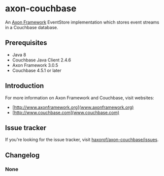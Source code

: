 # axon-couchbase

An [Axon Framework](http://www.axonframework.org/) EventStore implementation which stores event streams in a Couchbase database.

## Prerequisites

* Java 8
* Couchbase Java Client 2.4.6
* Axon Framework 3.0.5
* Couchbase 4.5.1 or later

## Introduction

For more information on Axon Framework and Couchbase, visit websites:

* [http://www.axonframework.org](www.axonframework.org)
* [http://www.couchbase.com](www.couchbase.com)

## Issue tracker

If you're looking for the issue tracker, visit [haxorof/axon-couchbase/issues](http://github.com/haxorof/axon-couchbase/issues).

## Changelog

### None